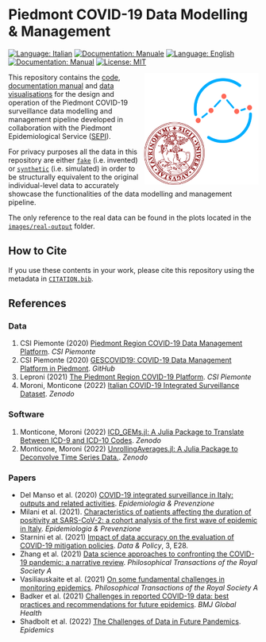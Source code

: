 # Piedmont COVID-19 Data Modelling & Management

[![Language: Italian](https://img.shields.io/badge/Language-Italian-blue.svg)](https://github.com/UniTo-SEPI/COVID-19_Piedmont/blob/main/README-ITA.md) 
[![Documentation: Manuale](https://img.shields.io/badge/Docs-Manuale-lightblue.svg)](https://github.com/UniTo-SEPI/COVID-19_Piedmont/blob/main/docs/README-ITA.md)
[![Language: English](https://img.shields.io/badge/Language-English-red.svg)](https://github.com/UniTo-SEPI/COVID-19_Piedmont/blob/main/README.md)
[![Documentation: Manual](https://img.shields.io/badge/Docs-Manual-orange.svg)](https://github.com/UniTo-SEPI/COVID-19_Piedmont/blob/main/docs/README.md)
[![License: MIT](https://img.shields.io/badge/License-MIT-green.svg)](https://github.com/UniTo-SEPI/COVID-19_Piedmont/blob/main/LICENSE)

<img align="right" width="230" height="225" src="https://github.com/UniTo-SEPI/COVID-19_Piedmont/blob/main/images/logo/logo.png?raw=true">

This repository contains the [code](https://github.com/UniTo-SEPI/COVID-19_Piedmont/tree/main/src), [documentation manual](https://github.com/UniTo-SEPI/COVID-19_Piedmont/tree/main/docs) and [data visualisations](https://github.com/UniTo-SEPI/COVID-19_Piedmont/tree/main/images/plots) for the design and operation of the Piedmont COVID-19 surveillance data modelling and management pipeline developed in collaboration with the Piedmont Epidemiological Service ([SEPI](https://www.epi.piemonte.it/)).

For privacy purposes all the data in this repository are either [`fake`](https://github.com/UniTo-SEPI/COVID-19_Piedmont/tree/main/data/fake-input) (i.e. invented) or [`synthetic`](https://github.com/UniTo-SEPI/COVID-19_Piedmont/tree/main/data/synthetic-input) (i.e. simulated) in order to be structurally equivalent to the original individual-level data to accurately showcase the functionalities of the data modelling and management pipeline. 

The only reference to the real data can be found in the plots located in the [`images/real-output`](https://github.com/UniTo-SEPI/COVID-19_Piedmont/tree/main/images/plots/real-output) folder. 

## How to Cite

If you use these contents in your work, please cite this repository using the metadata in [`CITATION.bib`](https://github.com/UniTo-SEPI/COVID-19_Piedmont/blob/main/CITATION.bib).

## References 

### Data 

1. CSI Piemonte (2020) [Piedmont Region COVID-19 Data Management Platform](https://www.csipiemonte.it/en/project/piedmont-region-covid-19-platform). *CSI Piemonte*
2. CSI Piemonte (2020) [GESCOVID19: COVID-19 Data Management Platform in Piedmont](https://github.com/regione-piemonte/gescovid19). *GitHub*
3. Leproni (2021) [The Piedmont Region COVID-19 Platform](https://www.masteradabi.it/images/CSI_Piattaforma_COVID_20210308_V2.pdf). *CSI Piemonte*
4. Moroni, Monticone (2022) [Italian COVID-19 Integrated Surveillance Dataset](https://doi.org/10.5281/zenodo.5748141). *Zenodo*

### Software 

1. Monticone, Moroni (2022) [ICD_GEMs.jl: A Julia Package to Translate Between ICD-9 and ICD-10 Codes](https://doi.org/10.5281/zenodo.6564434). *Zenodo*
2. Monticone, Moroni (2022) [UnrollingAverages.jl: A Julia Package to Deconvolve Time Series Data.](https://doi.org/10.5281/zenodo.5725301). *Zenodo*

### Papers 

* Del Manso et al. (2020) [COVID-19 integrated surveillance in Italy: outputs and related activities](https://doi.org/10.19191/EP20.5-6.S2.105). *Epidemiologia & Prevenzione*
* Milani et al. (2021). [Characteristics of patients affecting the duration of positivity at SARS-CoV-2: a cohort analysis of the first wave of epidemic in Italy](https://epiprev.it/5814). *Epidemiologia & Prevenzione* 
* Starnini et al. (2021) [Impact of data accuracy on the evaluation of COVID-19 mitigation policies](https://www.doi.org/10.1017/dap.2021.25). *Data & Policy*, 3, E28. 
* Zhang et al. (2021) [Data science approaches to confronting the COVID-19 pandemic: a narrative review](https://doi.org/10.1098/rsta.2021.0127). *Philosophical Transactions of the Royal Society A*
* Vasiliauskaite et al. (2021) [On some fundamental challenges in monitoring epidemics](https://doi.org/10.1098/rsta.2021.0117). *Philosophical Transactions of the Royal Society A*
* Badker et al. (2021) [Challenges in reported COVID-19 data: best practices and recommendations for future epidemics](http://dx.doi.org/10.1136/bmjgh-2021-005542). *BMJ Global Health*
* Shadbolt et al. (2022) [The Challenges of Data in Future Pandemics](https://doi.org/10.1016/j.epidem.2022.100612). *Epidemics*